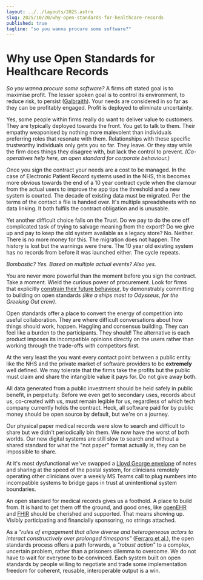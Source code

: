 ```yaml
---
layout: ../../layouts/2025.astro
slug: 2025/10/20/why-open-standards-for-healthcare-records
published: true
tagline: "so you wanna procure some software?"
---
```


# Why use Open Standards for Healthcare Records

*So you wanna procure some software?* A firms oft stated goal is to maximise profit. The lesser spoken goal is to control its environment, to reduce risk, to persist ([Galbraith](https://en.wikipedia.org/wiki/The_New_Industrial_State)). Your needs are considered in so far as they can be profitably engaged. Profit is deployed to eliminate uncertainty.

Yes, some people within firms really do want to deliver value to customers. They are typically deployed towards the front. You get to talk to them. Their empathy weaponised by nothing more malevolent than individuals preferring roles that resonate with them. Relationships with these specific trustworthy individuals only gets you so far. They leave. Or they stay while the firm does things they disagree with, but lack the control to prevent. *(Co-operatives help here, an open standard for corporate behaviour.)*

Once you sign the contract your needs are a cost to be managed. In the case of Electronic Patient Record systems used in the NHS, this becomes more obvious towards the end of a 10 year contract cycle when the clamour from the actual users to improve the app tips the threshold and a new system is courted. The decade of existing data must be migrated. Per the terms of the contact a file is handed over. It's multiple spreadsheets with no data linking. It both fulfils the contract obligation and is unusable.

Yet another difficult choice falls on the Trust. Do we pay to do the one off complicated task of trying to salvage meaning from the export? Do we give up and pay to keep the old system available as a legacy store? No. Neither. There is no more money for this. The migration does not happen. The history is lost but the warnings were there. The 10 year old existing system has no records from before it was launched either. The cycle repeats.

_Bombastic? Yes. Based on multiple actual events? Also yes._

You are never more powerful than the moment before you sign the contract. Take a moment. Wield the curious power of procurement. Look for firms that explicitly [constrain their future behaviour](https://doi.org/10.1007/s11077-012-9151-0), by demonstrably committing to building on open standards *(like a ships mast to Odysseus, for the Greeking Out crew)*.

Open standards offer a place to convert the energy of competition into useful collaboration. They are where difficult conversations about how things should work, happen. Haggling and consensus building. They can feel like a burden to the participants. They should! The alternative is each product imposes its incompatible opinions directly on the users rather than working through the trade-offs with competitors first.

At the very least the you want every contact point between a public entity like the NHS and the private market of software providers to be **extremely** well defined. We may tolerate that the firms take the profits but the public must claim and share the intangible value it pays for. Do not give away both.

All data generated from a public investment should be held safely in public benefit, in perpetuity. Before we even get to secondary uses, records about us, co-created with us, must remain legible for us, regardless of which tech company currently holds the contract. Heck, all software paid for by public money should be open source by default, but we're on a journey.

Our physical paper medical records were slow to search and difficult to share but we didn't periodically bin them. We now have the worst of both worlds. Our new digital systems are still slow to search and without a shared standard for what the "not paper" format actually is, they can be impossible to share.

At it's most dysfunctional we've swapped a [Lloyd George envelope](https://en.wikipedia.org/wiki/Lloyd_George_envelope) of notes and sharing at the speed of the postal system, for clinicians remotely operating other clinicians over a weekly MS Teams call to plug numbers into incompatible systems to bridge gaps in trust at unintentional system boundaries.

An open standard for medical records gives us a foothold. A place to build from. It is hard to get them off the ground, and good ones, like [openEHR](https://openehr.org/) and [FHIR](http://hl7.org/fhir/summary.html) should be cherished and supported. That means showing up. Visibly participating and financially sponsoring, no strings attached.

As a _"rules of engagement that allow diverse and heterogeneous actors to interact constructively over prolonged timespans"_ ([Ferraro et al.](https://doi.org/10.1177/0170840614563742)), the open standards process offers a path forwards, a _"robust action"_ to a complex, uncertain problem, rather than a prisoners dilemma to overcome. We do not have to wait for everyone to be convinced. Each system built on open standards by people willing to negotiate and trade some implementation freedom for coherent, reusable, interoperable output is a win.
